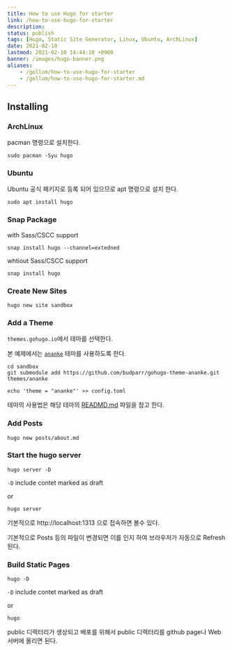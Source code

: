 ```yaml
---
title: How to use Hugo for starter
link: /how-to-use-hugo-for-starter
description: 
status: publish
tags: [Hugo, Static Site Generator, Linux, Ubuntu, ArchLinux]
date: 2021-02-10
lastmod: 2021-02-10 14:44:10 +0900
banner: /images/hugo-banner.png
aliases:
    - /gollum/how-to-use-hugo-for-starter
    - /gollum/how-to-use-hugo-for-starter.md
---
```


## Installing

### ArchLinux
pacman 명령으로 설치한다. 

```
sudo pacman -Syu hugo
```

### Ubuntu
Ubuntu 공식 패키지로 등록 되어 있으므로 apt 명령으로 설치 한다.
```
sudo apt install hugo
```

<!--more-->

### Snap Package

with Sass/CSCC support
```
snap install hugo --channel=extedned
```

whtiout Sass/CSCC support
```
snap install hugo
```

### Create New Sites


```
hugo new site sandbox
```

### Add a Theme

`themes.gohugo.io`에서 테마를 선택한다. 

본 예제에서는 [`ananke`](https://github.com/budparr/gohugo-theme-ananke.git) 테마를 사용하도록 한다. 

```
cd sandbox
git submodule add https://github.com/budparr/gohugo-theme-ananke.git themes/ananke

echo 'theme = "ananke"' >> config.toml
```


테마의 사용법은 해당 테마의 [READMD.md](https://github.com/theNewDynamic/gohugo-theme-ananke/blob/master/README.md) 파일을 참고 한다.

### Add Posts

```
hugo new posts/about.md
```

### Start the hugo server

```
hugo server -D
```

`-D` include contet marked as draft

or 

```
hugo server
```

기본적으로 http://localhost:1313 으로 접속하면 볼수 있다. 


기본적으로 Posts 등의 파일이 변경되면 이를 인지 하여 브라우저가 자동으로 Refresh 된다. 


### Build Static Pages

```
hugo -D
```
`-D` include contet marked as draft

or 

```
hugo
```


public 디렉터리가 생상되고 배포를 위해서 public 디렉터리를 github page나 Web 서버에 올리면 된다.